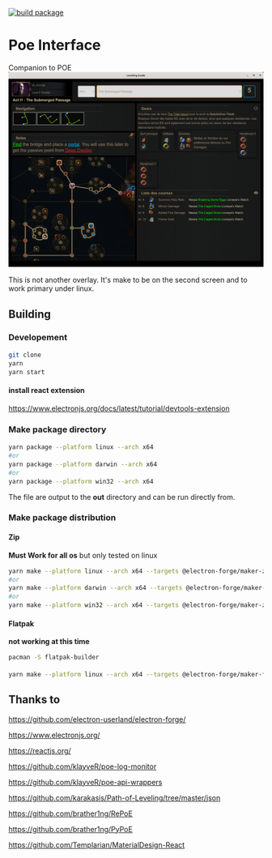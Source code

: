 [![build package](https://github.com/mmaura/poe-interface/actions/workflows/main.yml/badge.svg)](https://github.com/mmaura/poe-interface/actions/workflows/main.yml)
# Poe Interface
Companion to POE
![alt](https://raw.githubusercontent.com/mmaura/poe-interface/main/docs/screen_1.png)

This is not another overlay. It's make to be on the second screen and to work primary under linux.

## Building
### Developement

```sh
git clone
yarn 
yarn start
```
#### install react extension
https://www.electronjs.org/docs/latest/tutorial/devtools-extension

### Make package directory
```sh
yarn package --platform linux --arch x64
#or
yarn package --platform darwin --arch x64
#or 
yarn package --platform win32 --arch x64
```
The file are output to the **out** directory and can be run directly from.

### Make package distribution
#### Zip
**Must Work for all os** but only tested on linux
```sh
yarn make --platform linux --arch x64 --targets @electron-forge/maker-zip
#or
yarn make --platform darwin --arch x64 --targets @electron-forge/maker-zip
#or 
yarn make --platform win32 --arch x64 --targets @electron-forge/maker-zip
```
#### Flatpak

**not working at this time**

```sh
pacman -S flatpak-builder

yarn make --platform linux --arch x64 --targets @electron-forge/maker-flatpak
```

## Thanks to
https://github.com/electron-userland/electron-forge/

https://www.electronjs.org/

https://reactjs.org/

https://github.com/klayveR/poe-log-monitor

https://github.com/klayveR/poe-api-wrappers

https://github.com/karakasis/Path-of-Leveling/tree/master/json

https://github.com/brather1ng/RePoE

https://github.com/brather1ng/PyPoE

https://github.com/Templarian/MaterialDesign-React
